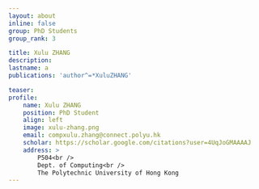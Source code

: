 ```yaml
---
layout: about
inline: false
group: PhD Students
group_rank: 3

title: Xulu ZHANG
description: 
lastname: a
publications: 'author^=*XuluZHANG'

teaser: 
profile:
    name: Xulu ZHANG
    position: PhD Student
    align: left
    image: xulu-zhang.png
    email: compxulu.zhang@connect.polyu.hk
    scholar: https://scholar.google.com/citations?user=4UqJoGMAAAAJ
    address: >
        P504<br />
        Dept. of Computing<br />
        The Polytechnic University of Hong Kong
---
```


<!-- # PhD Students

**Xulu ZHANG**

PhD Student, Department of Computing, The Hong Kong Polytechnic University

[Homepage](https://scholar.google.com/citations?user=4UqJoGMAAAAJ)
[Google Scholar](https://scholar.google.com/citations?user=4UqJoGMAAAAJ)
[compxulu.zhang@connect.polyu.hk](mailto:compxulu.zhang@connect.polyu.hk) -->